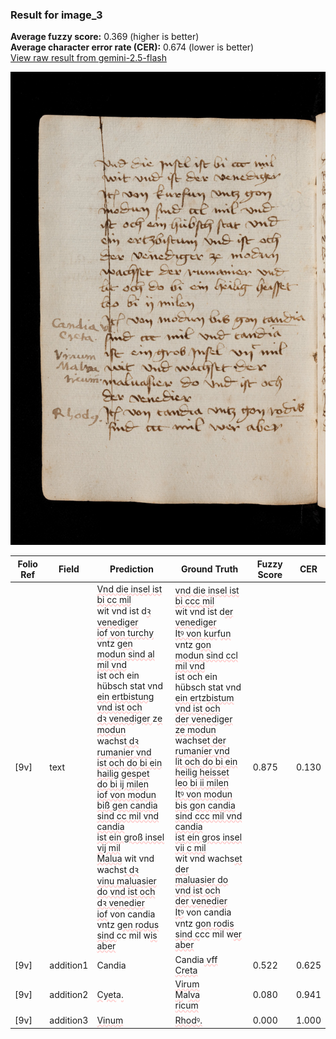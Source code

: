 ### Result for image_3
**Average fuzzy score:** 0.369 (higher is better)<br>**Average character error rate (CER):** 0.674 (lower is better)<br>[View raw result from gemini-2.5-flash](https://github.com/RISE-UNIBAS/humanities_data_benchmark/blob/main/results/2025-10-28/T0271/request_T0271_image_3.json)

<img src="https://github.com/RISE-UNIBAS/humanities_data_benchmark/blob/main/benchmarks/medieval_manuscripts/images/image_3.jpg?raw=true" alt="image_3" width="800px">

<style>
.diff { text-decoration: underline; text-decoration-color: #ffcccc; text-decoration-style: wavy; }
</style>

| Folio Ref | Field | Prediction | Ground Truth | Fuzzy Score | CER |
|-----------|-------|------------|--------------|-------------|-----|
| [9v] | text | <span class="diff">Vnd die insel ist bi cc mil<br></span>wit vnd ist d<span class="diff">ꝛ venediger<br>io</span>f<span class="diff"> von turchy</span> vntz g<span class="diff">en<br>modun sind al mil vnd<br></span>ist och ein hübsch stat vnd<br><span class="diff">ein ertbistung vnd ist och<br>dꝛ venediger </span>z<span class="diff">e modun<br></span>wachs<span class="diff">t dꝛ rumanier vnd<br>ist och do bi ein hailig gespet<br>do bi ij milen<br>iof von modun biß gen candia<br>sind cc mil vnd candia<br>ist ein groß insel vij mil<br>Malua</span> wit vnd wachs<span class="diff">t dꝛ<br>vinu maluasier do vnd ist och<br>dꝛ venedier<br>iof</span> von candia vntz g<span class="diff">en rodus<br>sind </span>cc mil w<span class="diff">is aber</span> | <span class="diff">vnd die insel ist bi ccc mil<br> </span>wit vnd ist d<span class="diff">er venediger<br> Itꝰ von kur</span>f<span class="diff">un</span> vntz g<span class="diff">on<br> modun sind ccl mil vnd<br> </span>ist och ein hübsch stat vnd<br><span class="diff"> ein ert</span>z<span class="diff">bistum vnd ist och<br> der venediger ze modun<br> </span>wachs<span class="diff">et der rumanier vnd<br> lit och do bi ein heilig heisset<br> leo bi ii milen<br> Itꝰ von modun bis gon candia<br> sind ccc mil vnd candia<br> ist ein gros insel vii c mil<br></span> wit vnd wachs<span class="diff">et der<br> maluasier do vnd ist och<br> der venedier<br> Itꝰ</span> von candia vntz g<span class="diff">on rodis<br> sind c</span>cc mil w<span class="diff">er aber</span> | 0.875 | 0.130 |
| [9v] | addition1 | Candia | Candia<span class="diff"> vff<br> Creta</span> | 0.522 | 0.625 |
| [9v] | addition2 | <span class="diff">Cyet</span>a<span class="diff">.</span> | <span class="diff">Virum<br> M</span>a<span class="diff">lva<br> ricum</span> | 0.080 | 0.941 |
| [9v] | addition3 | <span class="diff">Vinum</span> | <span class="diff">Rhodꝰ.</span> | 0.000 | 1.000 |
